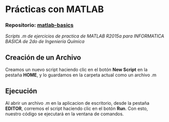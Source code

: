 # Prácticas con MATLAB
### Repositorio: [matlab-basics](https://github.com/villalbajoaquin/matlab-basics)
_Scripts .m de ejercicios de practica de MATLAB R2015a para INFORMATICA BASICA de 2do de Ingeniería Química_

## Creación de un Archivo
Creamos un nuevo script haciendo clic en el botón **New Script** en la pestaña **HOME**, y lo guardamos en la carpeta actual como un archivo .m

## Ejecución
Al abrir un archivo .m en la aplicacion de escritorio, desde la pestaña **EDITOR**, corremos el script haciendo clic en el botón **Run**. Con esto, nuestro código se ejecutará en la ventana de comandos.
